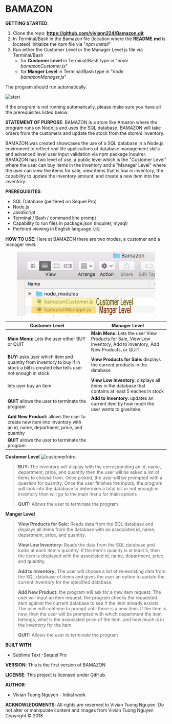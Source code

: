 # BAMAZON
**GETTING STARTED**:
1. Clone the repo: **https://github.com/viviann224/Bamazon.git**
2. In Terminal/Bash in the Bamazon file (location where the **README.md** is located) initialize the npm file via "*npm install*"
3. Run either the Customer Level or the Manager Level js file via Terminal/Bash
    * for **Customer Level** in Terminal/Bash type in "*node bamazonCustomer.js*"
    * for **Manger Level** in Terminal/Bash type in "*node bamazonManager.js*"

The program should run automatically.

![start](https://thumbs.gfycat.com/LastingPleasingCorydorascatfish-size_restricted.gif)

If the program is not running automatically, please make sure you have all the prerequisites listed below.

**STATEMENT OF PURPOSE**:
BAMAZON is a store like Amazon where the program runs on Node.js and uses the SQL database. BAMAZON  will take orders from the customers and update the stock from the store's inventory.

BAMAZON was created showcases the use of a SQL database  in a Node.js enviroment to reflect real life applications of database management skills and advanced level user input validation via npm package inquirer. BAMAZON has two level of use, a public level which is the "Customer Level" where the user  can buy items in the inventory and a "Manager Level" where the user can view the items for sale, view items that is low in inventory, the capability to update the inventory amount, and create a new item into the inventory.

**PREREQUISITES**:
- SQL Database (perfered on Sequel Pro)
- Node.js
- JavaScript
- Terminal / Bash / command line prompt
- Capability to run files in package.json (inquirer, mysql)
- Perfered viewing in English language :us:

**HOW TO USE**:
Here at BAMAZON  there are two modes, a customer and a manager level.
<p align="center">  <img height="200" src="/readMeImg/files.png" alt="choices"></p>


Customer Level | Manager Level
------------ | -------------
**Main Menu:** Lets the user either BUY or QUIT |  **Main Menu:** Lets the user  View Products for Sale, View Low Inventory, Add to inventory, Add New Products, or QUIT
**BUY:** asks user which item and quantity from inventory to buy if in stock a bill is created else tells user not enough in stock | **View Products for Sale:** displays the current products in the database
lets user buy an item  |   **View Low Inventory:** displays all items in the database that contains at least 5 eaches in stock
**QUIT** allows the user to terminate the program  | **Add to Inventory:** updates an current item by how much the user wants to give/take
|  **Add New Product:** allows the user to create new item into inventory with an id, name, department, price, and quantity
|  **QUIT** allows the user to terminate the program



**Customer Level**
![customerIntro](https://thumbs.gfycat.com/OrganicReadyChicken-size_restricted.gif)
> **BUY:** The inventory will display with the corresponding an id, name, department, price, and quantity then the user will be asked a list of items to choose from. Once picked, the user will be prompted with a question for quantity. Once the user finishes the inputs, the program will look into the database to determine a total bill or not enough in inventory then will go to the main menu for main options
>
> **QUIT:** Allows the user to terminate the program

**Manger Level**
>**View Products for Sale:** Reads data from the SQL database and displays all items from the database with an associated  id, name, department, price, and quantity.
>
>**View Low Inventory:** Reads the data from the SQL database and looks at each item's quantity. if the item's quanity is at least 5, then the item is displayed with the associated id, name, department, price, and quantity.
>
>**Add to Inventory:** The user will choose a list of re-exsisting data from the SQL database of items and gives the user an option to update the current inventory for the specified database.
>
>**Add New Product:** the program will ask for a new item request. The user will input an item request, the program checks the requested item against the current database to see if the item already exsists. The user will continue to prompt until there is a new item. If the item is new, then the user will be prompted with which department the item belongs, what is the associated price of the item, and how much is in the inventory for the item.
>
> **QUIT:** Allows the user to terminate the program

**BUILT WITH**:
- Sublime Text
-Sequel Pro

**VERSION**:
This is the first version of BAMAZON

**LICENSE**:
This project is licensed under GitHub.

**AUTHOR**:
- Vivian Tuong Nguyen - Initial work


**ACKNOWLEDGMENTS**:
All rights are reserved to Vivian Tuong Nguyen. Do not alter or manipulate content and images from Vivian Tuong Nguyen
Copyright   :copyright: 2018
